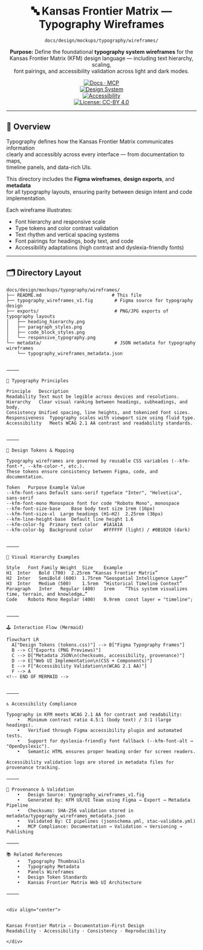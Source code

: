 <div align="center">

# 🔤 Kansas Frontier Matrix — Typography Wireframes  
`docs/design/mockups/typography/wireframes/`

**Purpose:** Define the foundational **typography system wireframes** for the  
Kansas Frontier Matrix (KFM) design language — including text hierarchy, scaling,  
font pairings, and accessibility validation across light and dark modes.

[![Docs · MCP](https://img.shields.io/badge/Docs-MCP-blue)](../../../../..)  
[![Design System](https://img.shields.io/badge/Design-System-green)](../../../../..)  
[![Accessibility](https://img.shields.io/badge/Accessibility-WCAG%202.1%20AA-yellow)](../../../../..)  
[![License: CC-BY 4.0](https://img.shields.io/badge/License-CC--BY%204.0-lightgrey)](../../../../../LICENSE)

</div>

---

## 🧭 Overview

Typography defines how the Kansas Frontier Matrix communicates information  
clearly and accessibly across every interface — from documentation to maps,  
timeline panels, and data-rich UIs.

This directory includes the **Figma wireframes**, **design exports**, and **metadata**  
for all typography layouts, ensuring parity between design intent and code implementation.

Each wireframe illustrates:
- Font hierarchy and responsive scale  
- Type tokens and color contrast validation  
- Text rhythm and vertical spacing systems  
- Font pairings for headings, body text, and code  
- Accessibility adaptations (high contrast and dyslexia-friendly fonts)

---

## 🗂️ Directory Layout

```text
docs/design/mockups/typography/wireframes/
├── README.md                          # This file
├── typography_wireframes_v1.fig        # Figma source for typography design
├── exports/                            # PNG/JPG exports of typography layouts
│   ├── heading_hierarchy.png
│   ├── paragraph_styles.png
│   ├── code_block_styles.png
│   └── responsive_typography.png
└── metadata/                           # JSON metadata for typography wireframes
    └── typography_wireframes_metadata.json


⸻

🧱 Typography Principles

Principle	Description
Readability	Text must be legible across devices and resolutions.
Hierarchy	Clear visual ranking between headings, subheadings, and body.
Consistency	Unified spacing, line heights, and tokenized font sizes.
Responsiveness	Typography scales with viewport size using fluid type.
Accessibility	Meets WCAG 2.1 AA contrast and readability standards.


⸻

🧩 Design Tokens & Mapping

Typography wireframes are governed by reusable CSS variables (--kfm-font-*, --kfm-color-*, etc.).
These tokens ensure consistency between Figma, code, and documentation.

Token	Purpose	Example Value
--kfm-font-sans	Default sans-serif typeface	"Inter", "Helvetica", sans-serif
--kfm-font-mono	Monospace font for code	"Roboto Mono", monospace
--kfm-font-size-base	Base body text size	1rem (16px)
--kfm-font-size-xl	Large headings (H1–H2)	2.25rem (36px)
--kfm-line-height-base	Default line height	1.6
--kfm-color-fg	Primary text color	#1A1A1A
--kfm-color-bg	Background color	#FFFFFF (light) / #0B1020 (dark)


⸻

🎨 Visual Hierarchy Examples

Style	Font Family	Weight	Size	Example
H1	Inter	Bold (700)	2.25rem	“Kansas Frontier Matrix”
H2	Inter	SemiBold (600)	1.75rem	“Geospatial Intelligence Layer”
H3	Inter	Medium (500)	1.5rem	“Historical Timeline Context”
Paragraph	Inter	Regular (400)	1rem	“This system visualizes time, terrain, and knowledge…”
Code	Roboto Mono	Regular (400)	0.9rem	const layer = "timeline";


⸻

🕹️ Interaction Flow (Mermaid)

flowchart LR
  A["Design Tokens (tokens.css)"] --> B["Figma Typography Frames"]
  B --> C["Exports (PNG Previews)"]
  C --> D["Metadata JSON\n(checksums, accessibility, provenance)"]
  D --> E["Web UI Implementation\n(CSS + Components)"]
  E --> F["Accessibility Validation\n(WCAG 2.1 AA)"]
  F --> A
<!-- END OF MERMAID -->


⸻

♿ Accessibility Compliance

Typography in KFM meets WCAG 2.1 AA for contrast and readability:
	•	Minimum contrast ratio 4.5:1 (body text) / 3:1 (large headings).
	•	Verified through Figma accessibility plugin and automated tests.
	•	Support for dyslexia-friendly font fallback (--kfm-font-alt → "OpenDyslexic").
	•	Semantic HTML ensures proper heading order for screen readers.

Accessibility validation logs are stored in metadata files for provenance tracking.

⸻

🧾 Provenance & Validation
	•	Design Source: typography_wireframes_v1.fig
	•	Generated By: KFM UX/UI Team using Figma → Export → Metadata Pipeline
	•	Checksums: SHA-256 validation stored in metadata/typography_wireframes_metadata.json
	•	Validated By: CI pipelines (jsonschema.yml, stac-validate.yml)
	•	MCP Compliance: Documentation → Validation → Versioning → Publishing

⸻

📚 Related References
	•	Typography Thumbnails
	•	Typography Metadata
	•	Panels Wireframes
	•	Design Token Standards
	•	Kansas Frontier Matrix Web UI Architecture

⸻


<div align="center">


Kansas Frontier Matrix — Documentation-First Design
Readability · Accessibility · Consistency · Reproducibility

</div>
```
